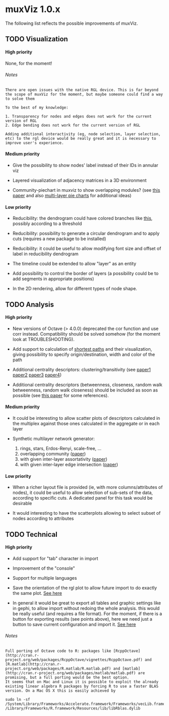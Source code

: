 muxViz 1.0.x
==========

The following list reflects the possible improvements of muxViz. 

## TODO Visualization

#### High priority

None, for the moment!

###### Notes

    There are open issues with the native RGL device. This is far beyond the scope of muxViz for the moment, but maybe someone could find a way to solve them

    To the best of my knowledge:

    1. Transparency for nodes and edges does not work for the current version of RGL 
    2. Edge bending does not work for the current version of RGL

    Adding additional interactivity (eg, node selection, layer selection, etc) to the rgl device would be really great and it is necessary to improve user's experience.


#### Medium priority

- Give the possibility to show nodes' label instead of their IDs in annular viz

- Layered visualization of adjacency matrices in a 3D environment

- Community-piechart in muxviz to show overlapping modules? (see [this paper](http://arxiv.org/abs/1408.2925) and also [multi-layer pie charts](http://www.r-bloggers.com/how-to-draw-venn-pie-agram-multi-layer-pie-chart-in-r/) for additional ideas)


#### Low priority

- Reducibility: the dendrogram could have colored branches like [this](http://stackoverflow.com/questions/18036094/how-to-create-a-dendrogram-with-colored-branches), possibly according to a threshold

- Reducibility: possibility to generate a circular dendrogram and to apply cuts (requires a new package to be installed)

- Reducibility: it could be useful to allow modifying font size and offset of label in reducibility dendrogram

- The timeline could be extended to allow "layer" as an entity

- Add possibility to control the border of layers (a possibility could be to add segments in appropriate positions)

- In the 2D rendering, allow for different types of node shape. 


## TODO Analysis 

#### High priority

- New versions of Octave (> 4.0.0) deprecated the cor function and use corr instead. Compatibility should be solved somehow (for the moment look at TROUBLESHOOTING).

- Add support to calculation of [shortest paths](http://dl.acm.org/citation.cfm?id=2615687) and their visualization, giving possibility to specify origin/destination, width and color of the path

- Additional centrality descriptors: clustering/transitivity (see [paper1](http://arxiv.org/abs/1405.0425) [paper2](http://arxiv.org/abs/1308.3182) [paper3](http://arxiv.org/abs/1403.1546) [paper4](http://arxiv.org/abs/1307.6780))

- Additional centrality descriptors (betweenness, closeness, random walk betweenness, random walk closeness) should be included as soon as possible (see [this paper](http://dl.acm.org/citation.cfm?id=2615687) for some references). 

#### Medium priority

- It could be interesting to allow scatter plots of descriptors calculated in the multiplex against those ones calculated in the aggregate or in each layer

- Synthetic multilayer network generator: 
  1. rings, stars, Erdos-Renyi, scale-free, ...
  2. overlapping community ([paper](http://arxiv.org/abs/1408.2925))
  3. with given inter-layer assortativity ([paper](http://arxiv.org/abs/1311.2906))
  4. with given inter-layer edge intersection ([paper](http://arxiv.org/abs/1405.0425))



#### Low priority

- When a richer layout file is provided (ie, with more columns/attributes of nodes), it could be useful to allow selection of sub-sets of the data, according to specific cuts. A dedicated panel for this task would be desirable

- It would interesting to have the scatterplots allowing to select subset of nodes according to attributes


## TODO Technical

#### High priority

- Add support for "tab" character in import

- Improvement of the "console"

- Support for multiple languages


- Save the orientation of the rgl plot to allow future import to do exactly the same plot. [See here](http://stackoverflow.com/questions/16362381/save-the-orientation-of-a-rgl-plot3d-plot)
 
 - In general it would be great to export all tables and graphic settings like in gephi, to allow import without redoing the whole analysis. this would be really useful (and requires a file format). For the moment, if there is a button for exporting results (see points above), here we need just a button to save current configuration and import it. [See here](http://www.r-bloggers.com/persistent-data-storage-in-shiny-apps/?utm_source=feedburner&utm_medium=feed&utm_campaign=Feed%3A+RBloggers+%28R+bloggers%29)

###### Notes

    Full porting of Octave code to R: packages like [RcppOctave](http://cran.r-project.org/web/packages/RcppOctave/vignettes/RcppOctave.pdf) and [R.matlab](http://cran.r-project.org/web/packages/R.matlab/R.matlab.pdf) and [matlab](http://cran.r-project.org/web/packages/matlab/matlab.pdf) are promising, but a full porting would be the best option.
    It seems that on Mac and Linux it is possible to exploit the already existing linear algebra R packages by forcing R to use a faster BLAS version. On a Mac OS X this is easily achieved by
  
    sudo ln -sf /System/Library/Frameworks/Accelerate.framework/Frameworks/vecLib.framework/Versions/Current/libBLAS.dylib /Library/Frameworks/R.framework/Resources/lib/libRblas.dylib
